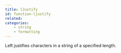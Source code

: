 ```yaml
---
title: lJustify
id: function-ljustify
related:
categories:
    - string
    - formatting
---
```


Left justifies characters in a string of a specified length.